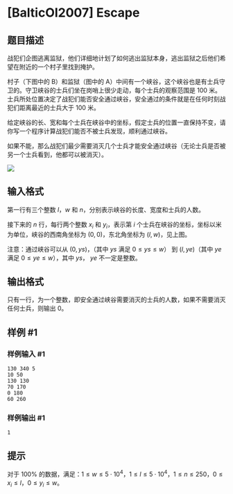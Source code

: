 # [BalticOI2007] Escape

## 题目描述

战犯们企图逃离监狱，他们详细地计划了如何逃出监狱本身，逃出监狱之后他们希望在附近的一个村子里找到掩护。

村子（下图中的 B）和监狱（图中的 A）中间有一个峡谷，这个峡谷也是有士兵守卫的。守卫峡谷的士兵们坐在岗哨上很少走动，每个士兵的观察范围是 $100$ 米。士兵所处位置决定了战犯们能否安全通过峡谷，安全通过的条件就是在任何时刻战犯们距离最近的士兵大于 $100$ 米。

给定峡谷的长、宽和每个士兵在峡谷中的坐标，假定士兵的位置一直保持不变，请你写一个程序计算战犯们能否不被士兵发现，顺利通过峡谷。

如果不能，那么战犯们最少需要消灭几个士兵才能安全通过峡谷（无论士兵是否被另一个士兵看到，他都可以被消灭）。 

![](https://cdn.luogu.com.cn/upload/image_hosting/59rrua2p.png)

## 输入格式

第一行有三个整数 $l$，$w$ 和 $n$，分别表示峡谷的长度、宽度和士兵的人数。

接下来的 $n$ 行，每行两个整数 $x_i$ 和 $y_i$，表示第 $i$ 个士兵在峡谷的坐标，坐标以米为单位，峡谷的西南角坐标为 $(0, 0)$，东北角坐标为 $(l, w)$，见上图。

注意：通过峡谷可以从 $(0, ys)$，（其中 $ys$ 满足 $0\leq ys \leq w$） 到 $(l, ye)$（其中 $ye$ 满足 $0 \leq ye \leq w$），其中 $ys$， $ye$ 不一定是整数。

## 输出格式

只有一行，为一个整数，即安全通过峡谷需要消灭的士兵的人数，如果不需要消灭任何士兵，则输出 $0$。

## 样例 #1

### 样例输入 #1
```
130 340 5
10 50
130 130
70 170
0 180
60 260
```

### 样例输出 #1

```
1
```

## 提示

对于 $100\%$ 的数据，满足：$1 \leq w \leq 5\cdot 10^4$，$1\leq l \leq 5\cdot 10^4$，$1\leq n \leq 250$，$0 \leq x_i \leq l$，$0 \leq y_i \leq w$。
